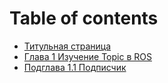 # Table of contents

* [Титульная страница](README.md)
* [Глава 1 Изучение Topic в ROS](glava-1-izuchenie-topic-v-ros.md)
* [Подглава 1.1 Подписчик](podglava-1.1-podpischik.md)

